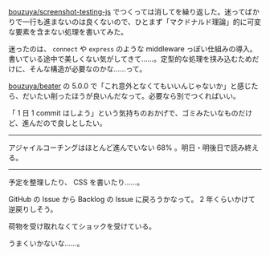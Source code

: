 [bouzuya/screenshot-testing-js][] でつくっては消してを繰り返した。迷ってばかりで一行も進まないのは良くないので、ひとまず「マクドナルド理論」的に可変な要素を含まない処理を書いてみた。

迷ったのは、 `connect` や `express` のような middleware っぽい仕組みの導入。書いている途中で美しくない気がしてきて……。定型的な処理を挟み込むためだけに、そんな構造が必要なのかな……って。

[bouzuya/beater][] の 5.0.0 で「これ意外となくてもいいんじゃないか」と感じたら、だいたい削ったほうが良いんだなって。必要なら別でつくればいい。

「 1 日 1 commit はしよう」という気持ちのおかげで、ゴミみたいなものだけど、進んだので良しとしたい。

-----

アジャイルコーチングはほとんど進んでいない 68% 。明日・明後日で読み終える。

-----

予定を整理したり、 CSS を書いたり……。

GitHub の Issue から Backlog の Issue に戻ろうかなって。 2 年くらいかけて逆戻りしそう。

荷物を受け取れなくてショックを受けている。

うまくいかないな……。

[bouzuya/screenshot-testing-js]: https://github.com/bouzuya/screenshot-testing-js
[bouzuya/beater]: https://github.com/bouzuya/beater
